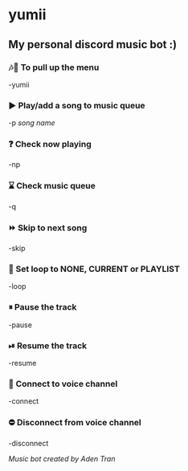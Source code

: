 # yumii

## My personal discord music bot :)

### 🎶🎵 To pull up the menu
-yumii

### ▶ Play/add a song to music queue
-p *song name*
### ❓ Check now playing
-np
### ⌛ Check music queue
-q
### ⏩ Skip to next song
-skip
### 🔁 Set loop to NONE, CURRENT or PLAYLIST
-loop
### ⏸ Pause the track
-pause
### ⏯ Resume the track
-resume
### 🚩 Connect to voice channel
-connect
### ⛔ Disconnect from voice channel
-disconnect

*Music bot created by Aden Tran*
